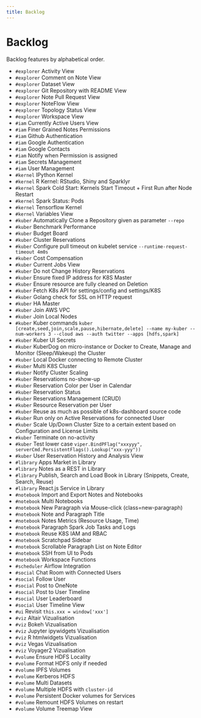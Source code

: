 ```yaml
---
title: Backlog
---
```


# Backlog

Backlog features by alphabetical order.

+ `#explorer` Activity View
+ `#explorer` Comment on Note View
+ `#explorer` Dataset View
+ `#explorer` Git Repository with README View
+ `#explorer` Note Pull Request View
+ `#explorer` NoteFlow View
+ `#explorer` Topology Status View
+ `#explorer` Workspace View
+ `#iam` Currently Active Users View
+ `#iam` Finer Grained Notes Permissions
+ `#iam` Github Authentication
+ `#iam` Google Authentication
+ `#iam` Google Contacts
+ `#iam` Notify when Permission is assigned
+ `#iam` Secrets Management
+ `#iam` User Management
+ `#kernel` IPython Kernel
+ `#kernel` R Kernel: RStudio, Shiny and Sparklyr
+ `#kernel` Spark Cold Start: Kernels Start Timeout + First Run after Node Restart
+ `#kernel` Spark Status: Pods
+ `#kernel` Tensorflow Kernel
+ `#kernel` Variables View
+ `#kuber` Automatically Clone a Repository given as parameter `--repo`
+ `#kuber` Benchmark Performance
+ `#kuber` Budget Board
+ `#kuber` Cluster Reservations
+ `#kuber` Configure pull timeout on kubelet service `--runtime-request-timeout 4m0s`
+ `#kuber` Cost Compensation
+ `#kuber` Current Jobs View
+ `#kuber` Do not Change History Reservations
+ `#kuber` Ensure fixed IP address for K8S Master
+ `#kuber` Ensure resource are fully cleaned on Deletion
+ `#kuber` Fetch K8s API for settings/config and settings/K8S
+ `#kuber` Golang check for SSL on HTTP request
+ `#kuber` HA Master
+ `#kuber` Join AWS VPC
+ `#kuber` Join Local Nodes
+ `#kuber` Kuber commands `kuber [create,seed,join,scale,pause,hibernate,delete] --name my-kuber --num-workers 3 --cloud aws --auth twitter --apps [hdfs,spark]`
+ `#kuber` Kuber UI Secrets
+ `#kuber` KuberDog on micro-instance or Docker to Create, Manage and Monitor (Sleep/Wakeup) the Cluster
+ `#kuber` Local Docker connecting to Remote Cluster
+ `#kuber` Multi K8S Cluster
+ `#kuber` Notify Cluster Scaling
+ `#kuber` Reservatioms no-show-up
+ `#kuber` Reservation Color per User in Calendar
+ `#kuber` Reservation Status
+ `#kuber` Reservations Management (CRUD)
+ `#kuber` Resource Reservation per User
+ `#kuber` Reuse as much as possible of k8s-dashboard source code
+ `#kuber` Run only on Active Reservations for connected User
+ `#kuber` Scale Up/Down Cluster Size to a certain extent based on Configuration and License Limits
+ `#kuber` Terminate on no-activity
+ `#kuber` Test lower case `viper.BindPFlag("xxxyyy", serverCmd.PersistentFlags().Lookup("xxx-yyy"))`
+ `#kuber` User Reservation History and Analysis View
+ `#library` Apps Market in Library
+ `#library` Notes as a REST in Library
+ `#library` Publish, Search and Load Book in Library (Snippets, Create, Search, Reuse)
+ `#library` React.js Service in Library
+ `#notebook` Import and Export Notes and Notebooks
+ `#notebook` Multi Notebooks
+ `#notebook` New Paragraph via Mouse-click (class=new-paragraph)
+ `#notebook` Note and Paragraph Title
+ `#notebook` Notes Metrics (Resource Usage, Time)
+ `#notebook` Paragraph Spark Job Tasks and Logs
+ `#notebook` Reuse K8S IAM and RBAC
+ `#notebook` Scratchpad Sidebar
+ `#notebook` Scrollable Paragraph List on Note Editor
+ `#notebook` SSH from UI to Pods
+ `#notebook` Workspace Functions
+ `#scheduler` Airflow Integration
+ `#social` Chat Room with Connected Users
+ `#social` Follow User
+ `#social` Post to OneNote
+ `#social` Post to User Timeline
+ `#social` User Leaderboard
+ `#social` User Timeline View
+ `#ui` Revisit `this.xxx = window['xxx']`
+ `#viz` Altair Vizualisation
+ `#viz` Bokeh Vizualisation
+ `#viz` Jupyter ipywidgets Vizualisation
+ `#viz` R htmlwidgets Vizualisation
+ `#viz` Vegas Vizualisation
+ `#viz` Voyager2 Vizualisation
+ `#volume` Ensure HDFS Locality
+ `#volume` Format HDFS only if needed
+ `#volume` IPFS Volumes
+ `#volume` Kerberos HDFS
+ `#volume` Multi Datasets
+ `#volume` Multiple HDFS with `cluster-id`
+ `#volume` Persistent Docker volumes for Services
+ `#volume` Remount HDFS Volumes on restart
+ `#volume` Volume Treemap View

